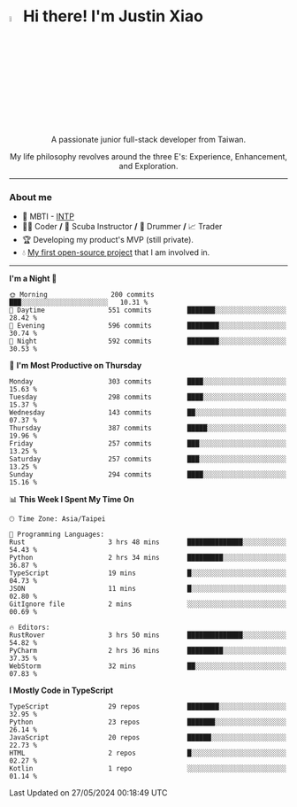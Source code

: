 # <img src="https://media.giphy.com/media/hvRJCLFzcasrR4ia7z/giphy.gif" width="5%">Hi there! I'm Justin Xiao
<p align="center">A passionate junior full-stack developer from Taiwan.  </p>
<p align="center">My life philosophy revolves around the three E's: Experience, Enhancement, and Exploration.</p>

---
### About me
- 👀 MBTI - [INTP](https://www.16personalities.com/intp-personality)
- 👨‍💻 Coder **/** 🤿 Scuba Instructor **/** 🥁 Drummer **/** 📈 Trader
- 🏆 Developing my product's MVP (still private).
- 💧 [My first open-source project](https://github.com/Game-as-a-Service/Game-Lobby-Web) that I am involved in.

---
<!--START_SECTION:waka-->
**I'm a Night 🦉** 

```text
🌞 Morning                200 commits         ███░░░░░░░░░░░░░░░░░░░░░░   10.31 % 
🌆 Daytime                551 commits         ███████░░░░░░░░░░░░░░░░░░   28.42 % 
🌃 Evening                596 commits         ████████░░░░░░░░░░░░░░░░░   30.74 % 
🌙 Night                  592 commits         ████████░░░░░░░░░░░░░░░░░   30.53 % 
```
📅 **I'm Most Productive on Thursday** 

```text
Monday                   303 commits         ████░░░░░░░░░░░░░░░░░░░░░   15.63 % 
Tuesday                  298 commits         ████░░░░░░░░░░░░░░░░░░░░░   15.37 % 
Wednesday                143 commits         ██░░░░░░░░░░░░░░░░░░░░░░░   07.37 % 
Thursday                 387 commits         █████░░░░░░░░░░░░░░░░░░░░   19.96 % 
Friday                   257 commits         ███░░░░░░░░░░░░░░░░░░░░░░   13.25 % 
Saturday                 257 commits         ███░░░░░░░░░░░░░░░░░░░░░░   13.25 % 
Sunday                   294 commits         ████░░░░░░░░░░░░░░░░░░░░░   15.16 % 
```


📊 **This Week I Spent My Time On** 

```text
🕑︎ Time Zone: Asia/Taipei

💬 Programming Languages: 
Rust                     3 hrs 48 mins       ██████████████░░░░░░░░░░░   54.43 % 
Python                   2 hrs 34 mins       █████████░░░░░░░░░░░░░░░░   36.87 % 
TypeScript               19 mins             █░░░░░░░░░░░░░░░░░░░░░░░░   04.73 % 
JSON                     11 mins             █░░░░░░░░░░░░░░░░░░░░░░░░   02.80 % 
GitIgnore file           2 mins              ░░░░░░░░░░░░░░░░░░░░░░░░░   00.69 % 

🔥 Editors: 
RustRover                3 hrs 50 mins       ██████████████░░░░░░░░░░░   54.82 % 
PyCharm                  2 hrs 36 mins       █████████░░░░░░░░░░░░░░░░   37.35 % 
WebStorm                 32 mins             ██░░░░░░░░░░░░░░░░░░░░░░░   07.83 % 
```

**I Mostly Code in TypeScript** 

```text
TypeScript               29 repos            ████████░░░░░░░░░░░░░░░░░   32.95 % 
Python                   23 repos            ███████░░░░░░░░░░░░░░░░░░   26.14 % 
JavaScript               20 repos            ██████░░░░░░░░░░░░░░░░░░░   22.73 % 
HTML                     2 repos             █░░░░░░░░░░░░░░░░░░░░░░░░   02.27 % 
Kotlin                   1 repo              ░░░░░░░░░░░░░░░░░░░░░░░░░   01.14 % 
```




 Last Updated on 27/05/2024 00:18:49 UTC
<!--END_SECTION:waka-->
